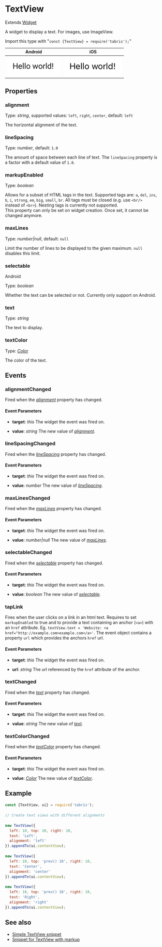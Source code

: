 ---
---
# TextView

Extends [Widget](Widget.md)

A widget to display a text. For images, use ImageView.

Import this type with "`const {TextView} = require('tabris');`"

Android | iOS
--- | ---
![TextView on Android](img\android\TextView.png) | ![TextView on iOS](img\ios\TextView.png)

## Properties

### alignment


Type: *string*, supported values: `left`, `right`, `center`, default: `left`

The horizontal alignment of the text.

### lineSpacing


Type: *number*, default: `1.0`

The amount of space between each line of text. The `lineSpacing` property is a factor with a default value of `1.0`.

### markupEnabled


Type: *boolean*

Allows for a subset of HTML tags in the text. Supported tags are: `a`, `del`, `ins`, `b`, `i`, `strong`, `em`, `big`, `small`, `br`. All tags must be closed (e.g. use `<br/>` instead of `<br>`). Nesting tags is currently not supported.<br/>This property can only be set on widget creation. Once set, it cannot be changed anymore.

### maxLines


Type: *number\|null*, default: `null`

Limit the number of lines to be displayed to the given maximum. `null` disables this limit.

### selectable
<p class="platforms"><span class="android-tag" title="supported on Android">Android</span></p>

Type: *boolean*

Whether the text can be selected or not. Currently only support on Android.

### text


Type: *string*

The text to display.

### textColor


Type: *[Color](../types.md#color)*

The color of the text.


## Events

### alignmentChanged

Fired when the [*alignment*](#alignment) property has changed.

#### Event Parameters 
- **target**: *this*
    The widget the event was fired on.

- **value**: *string*
    The new value of [*alignment*](#alignment).


### lineSpacingChanged

Fired when the [*lineSpacing*](#lineSpacing) property has changed.

#### Event Parameters 
- **target**: *this*
    The widget the event was fired on.

- **value**: *number*
    The new value of [*lineSpacing*](#lineSpacing).


### maxLinesChanged

Fired when the [*maxLines*](#maxLines) property has changed.

#### Event Parameters 
- **target**: *this*
    The widget the event was fired on.

- **value**: *number\|null*
    The new value of [*maxLines*](#maxLines).


### selectableChanged

Fired when the [*selectable*](#selectable) property has changed.

#### Event Parameters 
- **target**: *this*
    The widget the event was fired on.

- **value**: *boolean*
    The new value of [*selectable*](#selectable).


### tapLink

Fires when the user clicks on a link in an html text. Requires to set `markupEnabled` to true and to provide a text containing an anchor (`<a>`) with an `href` attribute. Eg. `textView.text = 'Website: <a href="http://example.com>example.com</a>'`. The event object contains a property `url` which provides the anchors `href` url.

#### Event Parameters 
- **target**: *this*
    The widget the event was fired on.

- **url**: *string*
    The url referenced by the `href` attribute of the anchor.


### textChanged

Fired when the [*text*](#text) property has changed.

#### Event Parameters 
- **target**: *this*
    The widget the event was fired on.

- **value**: *string*
    The new value of [*text*](#text).


### textColorChanged

Fired when the [*textColor*](#textColor) property has changed.

#### Event Parameters 
- **target**: *this*
    The widget the event was fired on.

- **value**: *[Color](../types.md#color)*
    The new value of [*textColor*](#textColor).





## Example
```js
const {TextView, ui} = require('tabris');

// Create text views with different alignments

new TextView({
  left: 10, top: 10, right: 10,
  text: 'Left',
  alignment: 'left'
}).appendTo(ui.contentView);

new TextView({
  left: 10, top: 'prev() 10', right: 10,
  text: 'Center',
  alignment: 'center'
}).appendTo(ui.contentView);

new TextView({
  left: 10, top: 'prev() 10', right: 10,
  text: 'Right',
  alignment: 'right'
}).appendTo(ui.contentView);
```
## See also

- [Simple TextView snippet](https://github.com/eclipsesource/tabris-js/tree/v2.8.0/snippets/textview.js)
- [Snippet for TextView with markup](https://github.com/eclipsesource/tabris-js/tree/v2.8.0/snippets/textview-markupenabled.js)
